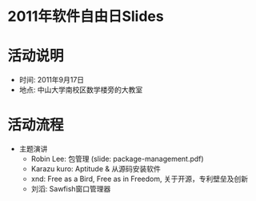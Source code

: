 2011年软件自由日Slides
==========

# 活动说明 #

* 时间: 2011年9月17日
* 地点: 中山大学南校区数学楼旁的大教室

# 活动流程 #

* 主题演讲
  * Robin Lee: 包管理 (slide: package-management.pdf)
  * Karazu kuro: Aptitude & 从源码安装软件
  * xnd: Free as a Bird, Free as in Freedom, 关于开源，专利壁垒及创新
  * 刘滔: Sawfish窗口管理器





  
